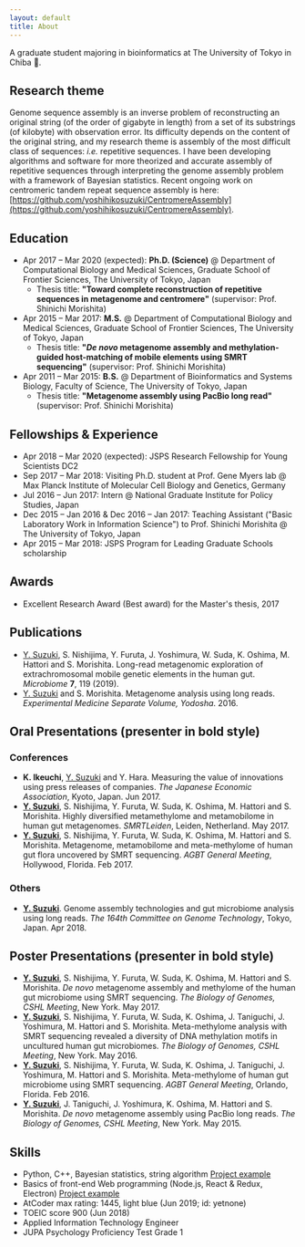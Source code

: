 ```yaml
---
layout: default
title: About
---
```


A graduate student majoring in bioinformatics at The University of Tokyo in Chiba &#x1f914;.

## Research theme

Genome sequence assembly is an inverse problem of reconstructing an original string (of the order of gigabyte in length) from a set of its substrings (of kilobyte) with observation error. Its difficulty depends on the content of the original string, and my research theme is assembly of the most difficult class of sequences: _i.e._ repetitive sequences. I have been developing algorithms and software for more theorized and accurate assembly of repetitive sequences through interpreting the genome assembly problem with a framework of Bayesian statistics. Recent ongoing work on centromeric tandem repeat sequence assembly is here: [https://github.com/yoshihikosuzuki/CentromereAssembly](https://github.com/yoshihikosuzuki/CentromereAssembly).

## Education

- Apr 2017 – Mar 2020 (expected): **Ph.D. (Science)** @ Department of Computational Biology and Medical Sciences, Graduate School of Frontier Sciences, The University of Tokyo, Japan
  - Thesis title: **"Toward complete reconstruction of repetitive sequences in metagenome and centromere"** (supervisor: Prof. Shinichi Morishita)
- Apr 2015 – Mar 2017: **M.S.** @ Department of Computational Biology and Medical Sciences, Graduate School of Frontier Sciences, The University of Tokyo, Japan
  - Thesis title: **"_De novo_ metagenome assembly and methylation-guided host-matching of mobile elements using SMRT sequencing"** (supervisor: Prof. Shinichi Morishita)
- Apr 2011 – Mar 2015: **B.S.** @ Department of Bioinformatics and Systems Biology, Faculty of Science, The University of Tokyo, Japan
  - Thesis title: **"Metagenome assembly using PacBio long read"** (supervisor: Prof. Shinichi Morishita)

## Fellowships & Experience

- Apr 2018 – Mar 2020 (expected): JSPS Research Fellowship for Young Scientists DC2
- Sep 2017 – Mar 2018: Visiting Ph.D. student at Prof. Gene Myers lab @ Max Planck Institute of Molecular Cell Biology and Genetics, Germany
- Jul 2016 – Jun 2017: Intern @ National Graduate Institute for Policy Studies, Japan
- Dec 2015 – Jan 2016 & Dec 2016 – Jan 2017: Teaching Assistant ("Basic Laboratory Work in Information Science") to Prof. Shinichi Morishita @ The University of Tokyo, Japan
- Apr 2015 – Mar 2018: JSPS Program for Leading Graduate Schools scholarship

## Awards

- Excellent Research Award (Best award) for the Master's thesis, 2017

## Publications

- <u>Y. Suzuki</u>, S. Nishijima, Y. Furuta, J. Yoshimura, W. Suda, K. Oshima, M. Hattori and S. Morishita. Long-read metagenomic exploration of extrachromosomal mobile genetic elements in the human gut. _Microbiome_ **7**, 119 (2019).
- <u>Y. Suzuki</u> and S. Morishita. Metagenome analysis using long reads. _Experimental Medicine Separate Volume, Yodosha_. 2016.

## Oral Presentations (presenter in bold style)

### Conferences

- **K. Ikeuchi**, <u>Y. Suzuki</u> and Y. Hara. Measuring the value of innovations using press releases of companies. _The Japanese Economic Association_, Kyoto, Japan. Jun 2017.
- **<u>Y. Suzuki</u>**, S. Nishijima, Y. Furuta, W. Suda, K. Oshima, M. Hattori and S. Morishita. Highly diversified metamethylome and metamobilome in human gut metagenomes. _SMRTLeiden_, Leiden, Netherland. May 2017.
- **<u>Y. Suzuki</u>**, S. Nishijima, Y. Furuta, W. Suda, K. Oshima, M. Hattori and S. Morishita. Metagenome, metamobilome and meta-methylome of human gut flora uncovered by SMRT sequencing. _AGBT General Meeting_, Hollywood, Florida. Feb 2017.

### Others

- **<u>Y. Suzuki</u>**. Genome assembly technologies and gut microbiome analysis using long reads. _The 164th Committee on Genome Technology_, Tokyo, Japan. Apr 2018.

## Poster Presentations (presenter in bold style)

- **<u>Y. Suzuki</u>**, S. Nishijima, Y. Furuta, W. Suda, K. Oshima, M. Hattori and S. Morishita. _De novo_ metagenome assembly and methylome of the human gut microbiome using SMRT sequencing. _The Biology of Genomes, CSHL Meeting_, New York. May 2017.
- **<u>Y. Suzuki</u>**, S. Nishijima, Y. Furuta, W. Suda, K. Oshima, J. Taniguchi, J. Yoshimura, M. Hattori and S. Morishita. Meta-methylome analysis with SMRT sequencing revealed a diversity of DNA methylation motifs in uncultured human gut microbiomes. _The Biology of Genomes, CSHL Meeting_, New York. May 2016.
- **<u>Y. Suzuki</u>**, S. Nishijima, Y. Furuta, W. Suda, K. Oshima, J. Taniguchi, J. Yoshimura, M. Hattori and S. Morishita. Meta-methylome of human gut microbiome using SMRT sequencing. _AGBT General Meeting_, Orlando, Florida. Feb 2016.
- **<u>Y. Suzuki</u>**, J. Taniguchi, J. Yoshimura, K. Oshima, M. Hattori and S. Morishita. _De novo_ metagenome assembly using PacBio long reads. _The Biology of Genomes, CSHL Meeting_, New York. May 2015.

## Skills

- Python, C++, Bayesian statistics, string algorithm [Project example](https://github.com/yoshihikosuzuki/CentromereAssembly)
- Basics of front-end Web programming (Node.js, React & Redux, Electron) [Project example](https://github.com/yoshihikosuzuki/PaperSorter)
- AtCoder max rating: 1445, light blue (Jun 2019; id: yetnone)
- TOEIC score 900 (Jun 2018)
- Applied Information Technology Engineer
- JUPA Psychology Proficiency Test Grade 1
